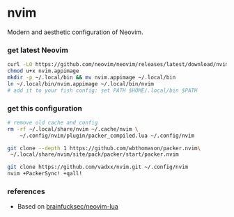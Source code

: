 # nvim
Modern and aesthetic configuration of Neovim.

### get latest Neovim
```bash
curl -LO https://github.com/neovim/neovim/releases/latest/download/nvim.appimage
chmod u+x nvim.appimage
mkdir -p ~/.local/bin && mv nvim.appimage ~/.local/bin
ln ~/.local/bin/nvim.appimage ~/.local/bin/nvim
# add it to your fish config: set PATH $HOME/.local/bin $PATH
```

### get this configuration
```bash
# remove old cache and config
rm -rf ~/.local/share/nvim ~/.cache/nvim \
	~/.config/nvim/plugin/packer_compiled.lua ~/.config/nvim

git clone --depth 1 https://github.com/wbthomason/packer.nvim\
 ~/.local/share/nvim/site/pack/packer/start/packer.nvim

git clone https://github.com/vadxx/nvim.git ~/.config/nvim
nvim +PackerSync! +qall!
```

### references
* Based on [brainfucksec/neovim-lua](https://github.com/brainfucksec/neovim-lua)
